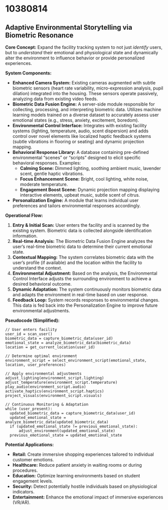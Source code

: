 # 10380814

## Adaptive Environmental Storytelling via Biometric Resonance

**Core Concept:** Expand the facility tracking system to not just *identify* users, but to *understand* their emotional and physiological state and dynamically alter the environment to influence behavior or provide personalized experiences.

**System Components:**

*   **Enhanced Camera System:** Existing cameras augmented with subtle biometric sensors (heart rate variability, micro-expression analysis, pupil dilation) integrated into the housing. These sensors operate passively, analyzing data from existing video feeds.
*   **Biometric Data Fusion Engine:** A server-side module responsible for collecting, processing, and interpreting biometric data. Utilizes machine learning models trained on a diverse dataset to accurately assess user emotional states (e.g., stress, anxiety, excitement, boredom).
*   **Environmental Control Interface:** Integrates with existing facility systems (lighting, temperature, audio, scent dispersion) and adds control over novel elements like localized haptic feedback systems (subtle vibrations in flooring or seating) and dynamic projection mapping.
*   **Behavioral Response Library:** A database containing pre-defined environmental “scenes” or “scripts” designed to elicit specific behavioral responses. Examples:
    *   **Calming Scene:** Dimmed lighting, soothing ambient music, lavender scent, gentle haptic vibrations.
    *   **Focus Enhancement Scene:** Bright, cool lighting, white noise, moderate temperature.
    *   **Engagement Boost Scene:** Dynamic projection mapping displaying interactive elements, upbeat music, subtle scent of citrus.
*   **Personalization Engine:** A module that learns individual user preferences and tailors environmental responses accordingly.

**Operational Flow:**

1.  **Entry & Initial Scan:** User enters the facility and is scanned by the existing system. Biometric data is collected alongside identification information.
2.  **Real-time Analysis:** The Biometric Data Fusion Engine analyzes the user’s real-time biometric data to determine their current emotional state.
3.  **Contextual Mapping:** The system correlates biometric data with the user’s profile (if available) and the location within the facility to understand the context.
4.  **Environmental Adjustment:** Based on the analysis, the Environmental Control Interface adjusts the surrounding environment to achieve a desired behavioral outcome.
5.  **Dynamic Adaptation:** The system continuously monitors biometric data and adapts the environment in real-time based on user response.
6.  **Feedback Loop:** System records responses to environmental changes. This data is fed back into the Personalization Engine to improve future environmental adjustments.

**Pseudocode (Simplified):**

```
// User enters facility
user_id = scan_user()
biometric_data = capture_biometric_data(user_id)
emotional_state = analyze_biometric_data(biometric_data)
location = get_current_location(user_id)

// Determine optimal environment
environment_script = select_environment_script(emotional_state, location, user_preferences)

// Apply environmental adjustments
adjust_lighting(environment_script.lighting)
adjust_temperature(environment_script.temperature)
play_audio(environment_script.audio)
activate_haptics(environment_script.haptics)
project_visuals(environment_script.visuals)

// Continuous Monitoring & Adaptation
while (user_present):
  updated_biometric_data = capture_biometric_data(user_id)
  updated_emotional_state = analyze_biometric_data(updated_biometric_data)
  if (updated_emotional_state != previous_emotional_state):
      adjust_environment(updated_emotional_state)
  previous_emotional_state = updated_emotional_state
```

**Potential Applications:**

*   **Retail:** Create immersive shopping experiences tailored to individual customer emotions.
*   **Healthcare:** Reduce patient anxiety in waiting rooms or during procedures.
*   **Education:** Optimize learning environments based on student engagement levels.
*   **Security:** Detect potentially hostile individuals based on physiological indicators.
*   **Entertainment:** Enhance the emotional impact of immersive experiences (VR/AR).